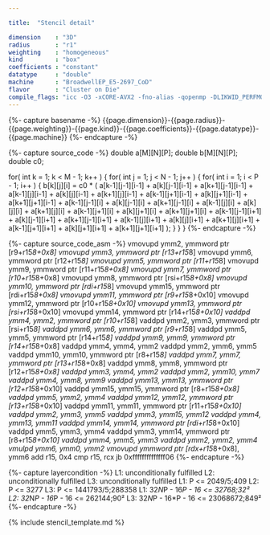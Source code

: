 ```yaml
---

title:  "Stencil detail"

dimension    : "3D"
radius       : "r1"
weighting    : "homogeneous"
kind         : "box"
coefficients : "constant"
datatype     : "double"
machine      : "BroadwellEP_E5-2697_CoD"
flavor       : "Cluster on Die"
compile_flags: "icc -O3 -xCORE-AVX2 -fno-alias -qopenmp -DLIKWID_PERFMON -I/mnt/opt/likwid-4.3.2/include -L/mnt/opt/likwid-4.3.2/lib -I./stempel/stempel/headers/ ./stempel/headers/timing.c ./stempel/headers/dummy.c solar_compilable.c -o stencil -llikwid"
---
```


{%- capture basename -%}
{{page.dimension}}-{{page.radius}}-{{page.weighting}}-{{page.kind}}-{{page.coefficients}}-{{page.datatype}}-{{page.machine}}
{%- endcapture -%}

{%- capture source_code -%}
double a[M][N][P];
double b[M][N][P];
double c0;

for( int k = 1; k < M - 1; k++ ) {
  for( int j = 1; j < N - 1; j++ ) {
    for( int i = 1; i < P - 1; i++ ) {
      b[k][j][i] = c0 *
        ( a[k-1][j-1][i-1] + a[k][j-1][i-1]   + a[k+1][j-1][i-1]
        + a[k-1][j][i-1]   + a[k][j][i-1]     + a[k+1][j][i-1]
        + a[k-1][j+1][i-1] + a[k][j+1][i-1]   + a[k+1][j+1][i-1]
        + a[k-1][j-1][i]   + a[k][j-1][i]     + a[k+1][j-1][i]
        + a[k-1][j][i]     + a[k][j][i]       + a[k+1][j][i]
        + a[k-1][j+1][i]   + a[k][j+1][i]     + a[k+1][j+1][i]
        + a[k-1][j-1][i+1] + a[k][j-1][i+1]   + a[k+1][j-1][i+1]
        + a[k-1][j][i+1]   + a[k][j][i+1]     + a[k+1][j][i+1]
        + a[k-1][j+1][i+1] + a[k][j+1][i+1]   + a[k+1][j+1][i+1] );
    }
  }
}
{%- endcapture -%}

{%- capture source_code_asm -%}
vmovupd ymm2, ymmword ptr [r9+r15*8+0x8]
vmovupd ymm3, ymmword ptr [r13+r15*8]
vmovupd ymm6, ymmword ptr [r12+r15*8]
vmovupd ymm5, ymmword ptr [r11+r15*8]
vmovupd ymm9, ymmword ptr [r11+r15*8+0x8]
vmovupd ymm7, ymmword ptr [r10+r15*8+0x8]
vmovupd ymm8, ymmword ptr [rsi+r15*8+0x8]
vmovupd ymm10, ymmword ptr [rdi+r15*8]
vmovupd ymm15, ymmword ptr [rdi+r15*8+0x8]
vmovupd ymm11, ymmword ptr [r9+r15*8+0x10]
vmovupd ymm12, ymmword ptr [r10+r15*8+0x10]
vmovupd ymm13, ymmword ptr [rsi+r15*8+0x10]
vmovupd ymm14, ymmword ptr [r14+r15*8+0x10]
vaddpd ymm4, ymm2, ymmword ptr [r10+r15*8]
vaddpd ymm2, ymm3, ymmword ptr [rsi+r15*8]
vaddpd ymm6, ymm6, ymmword ptr [r9+r15*8]
vaddpd ymm5, ymm5, ymmword ptr [r14+r15*8]
vaddpd ymm9, ymm9, ymmword ptr [r14+r15*8+0x8]
vaddpd ymm4, ymm4, ymm2
vaddpd ymm2, ymm6, ymm5
vaddpd ymm10, ymm10, ymmword ptr [r8+r15*8]
vaddpd ymm7, ymm7, ymmword ptr [r13+r15*8+0x8]
vaddpd ymm8, ymm8, ymmword ptr [r12+r15*8+0x8]
vaddpd ymm3, ymm4, ymm2
vaddpd ymm2, ymm10, ymm7
vaddpd ymm4, ymm8, ymm9
vaddpd ymm13, ymm13, ymmword ptr [r12+r15*8+0x10]
vaddpd ymm15, ymm15, ymmword ptr [r8+r15*8+0x8]
vaddpd ymm5, ymm2, ymm4
vaddpd ymm12, ymm12, ymmword ptr [r13+r15*8+0x10]
vaddpd ymm11, ymm11, ymmword ptr [r11+r15*8+0x10]
vaddpd ymm2, ymm3, ymm5
vaddpd ymm3, ymm15, ymm12
vaddpd ymm4, ymm13, ymm11
vaddpd ymm14, ymm14, ymmword ptr [rdi+r15*8+0x10]
vaddpd ymm5, ymm3, ymm4
vaddpd ymm3, ymm14, ymmword ptr [r8+r15*8+0x10]
vaddpd ymm4, ymm5, ymm3
vaddpd ymm2, ymm2, ymm4
vmulpd ymm6, ymm0, ymm2
vmovupd ymmword ptr [rdx+r15*8+0x8], ymm6
add r15, 0x4
cmp r15, rcx
jb 0xffffffffffffff06
{%- endcapture -%}

{%- capture layercondition -%}
L1: unconditionally fulfilled
L2: unconditionally fulfilled
L3: unconditionally fulfilled
L1: P <= 2049/5;409
L2: P <= 3277
L3: P <= 1441793/5;288358
L1: 32*N*P - 16*P - 16 <= 32768;32²
L2: 32*N*P - 16*P - 16 <= 262144;90²
L3: 32*N*P - 16*P - 16 <= 23068672;849²
{%- endcapture -%}

{% include stencil_template.md %}

